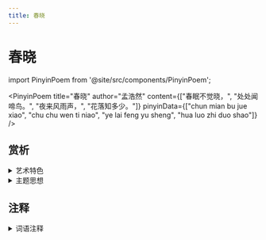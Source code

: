 ```yaml
---
title: 春晓
---
```


# 春晓

import PinyinPoem from '@site/src/components/PinyinPoem';

<PinyinPoem 
  title="春晓"
  author="孟浩然"
  content={["春眠不觉晓，", "处处闻啼鸟。", "夜来风雨声，", "花落知多少。"]}
  pinyinData={["chun mian bu jue xiao", "chu chu wen ti niao", "ye lai feng yu sheng", "hua luo zhi duo shao"]}
/>

## 赏析

<details>
<summary>艺术特色</summary>

- 待添加

</details>

<details>
<summary>主题思想</summary>

- 待添加

</details>

## 注释

<details>
<summary>词语注释</summary>

- 待添加

</details>
